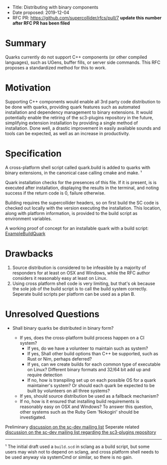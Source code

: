 - Title: Distributing with binary components
- Date proposed: 2019-12-04
- RFC PR: https://github.com/supercollider/rfcs/pull/7 **update this number after RFC PR has been filed**

# Summary

Quarks currently do not support C++ components (or other compiled languages), such as UGens, buffer fills, or server side commands. This RFC proposes a standardized method for this to work.

# Motivation

Supporting C++ components would enable all 3rd party code distribution to be done with quarks, providing quark features such as automated installation and dependency management to binary extensions. It would potentially enable the retiring of the sc3-plugins repository in the future, simplifying extension installation by providing a single method of installation. Done well, a drastic improvement in easily available sounds and tools can be expected, as well as an increase in productivity.


# Specification

A cross-platform shell script called quark.build is added to quarks with binary extensions, in the canonical case calling cmake and make. ¹ 

Quark installation checks for the presences of this file. If it is present, is is executed after installation, displaying the results in the terminal, and noting success if the return code is 0, failure otherwise.

Building requires the supercollider headers, so on first build the SC code is checked out locally with the version executing the installation. This location, along with platform information, is provided to the build script as environment variables.

A working proof of concept for an installable quark with a build script: [ExampleBuildQuark](https://github.com/capocasa/ExampleBuildQuark)

# Drawbacks

1. Source distribution is considered to be infeasible by a majority of responders for at least on OSX and Windows, while the RFC author considers it reasonably easy at least on Linux.
2. Using cross platform shell code is very limiting, but that's ok because the sole job of the build script is to call the build system correctly. Seperate build scripts per platform can be used as a plan B.

# Unresolved Questions

- Shall binary quarks be distributed in binary form?

  - If yes, does the cross-platform build process happen on a CI system?
    - If yes, do we have a volunteer to maintain such as system? 
    - If yes, Shall other build options than C++ be supported, such as Rust or Nim, perhaps deferred?
    - If yes, can we create builds for each common type of executable on Linux? Different binary formats and 32/64 bit add up and require detection
    - If no, how is transpiling set up on each possible OS for a quark maintainer's system? Or should each quark be expected to be built by volunteers on all three systems?
  - If yes, should source distribution be used as a fallback mechanism?
  - If no, how is it ensured that installing build requirements is reasonably easy on OSX and Windows? To answer this question, other systems such as the Ruby Gem 'Nokogiri' should be investigated.

Preliminary [discussion on the sc-dev mailing list](https://www.listarc.bham.ac.uk/lists/sc-dev/thrd10.html#59665)
Seperate related [discussion on the sc-dev mailing list regarding the sc3-plugins repository](https://www.listarc.bham.ac.uk/lists/sc-dev/msg58832.html)

---
¹ The initial draft used a `build.scd` in sclang as a build script, but some users may wish not to depend on sclang, and cross platform shell needs to be used anyway via systemCmd or similar, so there is no gain. 

